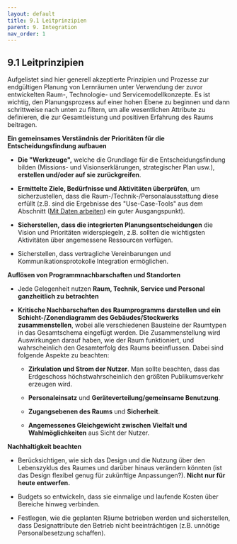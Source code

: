 ```yaml
---
layout: default
title: 9.1 Leitprinzipien
parent: 9. Integration
nav_order: 1
---
```



## 9.1 Leitprinzipien

Aufgelistet sind hier generell akzeptierte Prinzipien und Prozesse zur
endgültigen Planung von Lernräumen unter Verwendung der zuvor
entwickelten Raum-, Technologie- und Servicemodellkonzepte. Es ist
wichtig, den Planungsprozess auf einer hohen Ebene zu beginnen und dann
schrittweise nach unten zu filtern, um alle wesentlichen Attribute zu
definieren, die zur Gesamtleistung und positiven Erfahrung des Raums
beitragen.

**Ein gemeinsames Verständnis der Prioritäten für die
Entscheidungsfindung aufbauen**

-   **Die "Werkzeuge",** welche die Grundlage für die Entscheidungsfindung
    bilden (Missions- und Visionserklärungen, strategischer Plan usw.),
    **erstellen und/oder auf sie zurückgreifen**.

-   **Ermittelte Ziele, Bedürfnisse und Aktivitäten überprüfen**, um
    sicherzustellen, dass die Raum-/Technik-/Personalausstattung diese
    erfüllt (z.B. sind die Ergebnisse des "Use-Case-Tools" aus dem
    Abschnitt ([Mit Daten arbeiten](../07_Evaluation/07_Daten.md)) ein guter Ausgangspunkt).

-   **Sicherstellen, dass die integrierten Planungsentscheidungen** die
    Vision und Prioritäten widerspiegeln, z.B. sollten die wichtigsten
    Aktivitäten über angemessene Ressourcen verfügen.

-   Sicherstellen, dass vertragliche Vereinbarungen und
    Kommunikationsprotokolle Integration ermöglichen.

**Auflösen von Programmnachbarschaften und Standorten**

-   Jede Gelegenheit nutzen **Raum, Technik, Service und Personal
    ganzheitlich zu betrachten**

-   **Kritische Nachbarschaften des Raumprogramms darstellen und ein
    Schicht-/Zonendiagramm des Gebäudes/Stockwerks zusammenstellen**,
    wobei alle verschiedenen Bausteine der Raumtypen in das Gesamtschema
    eingefügt werden. Die Zusammenstellung wird Auswirkungen darauf
    haben, wie der Raum funktioniert, und wahrscheinlich den
    Gesamterfolg des Raums beeinflussen. Dabei sind folgende Aspekte zu
    beachten:

    -   **Zirkulation und Strom der Nutzer**. Man sollte beachten, dass
        das Erdgeschoss höchstwahrscheinlich den größten
        Publikumsverkehr erzeugen wird.

    -   **Personaleinsatz** und **Geräteverteilung/gemeinsame
        Benutzung**.

    -   **Zugangsebenen des Raums** und **Sicherheit**.

    -   **Angemessenes Gleichgewicht zwischen Vielfalt und
        Wahlmöglichkeiten** aus Sicht der Nutzer.

**Nachhaltigkeit beachten**

-   Berücksichtigen, wie sich das Design und die Nutzung über den
    Lebenszyklus des Raumes und darüber hinaus verändern könnten (ist
    das Design flexibel genug für zukünftige Anpassungen?). **Nicht nur
    für heute entwerfen.**

-   Budgets so entwickeln, dass sie einmalige und laufende Kosten über
    Bereiche hinweg verbinden.

-   Festlegen, wie die geplanten Räume betrieben werden und
    sicherstellen, dass Designattribute den Betrieb nicht
    beeinträchtigen (z.B. unnötige Personalbesetzung schaffen).
